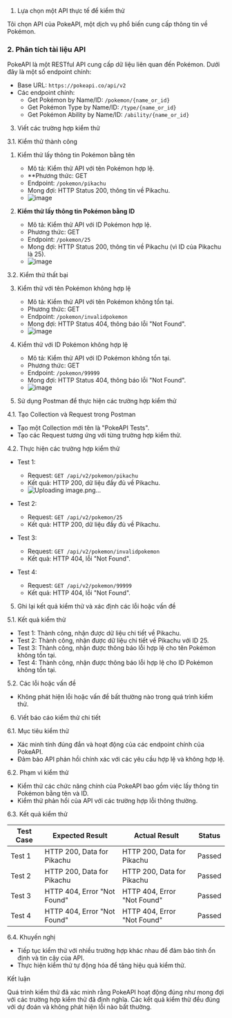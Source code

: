 1. Lựa chọn một API thực tế để kiểm thử

Tôi chọn API của PokeAPI, một dịch vụ phổ biến cung cấp thông tin về Pokémon.

### 2. Phân tích tài liệu API

PokeAPI là một RESTful API cung cấp dữ liệu liên quan đến Pokémon. Dưới đây là một số endpoint chính:

- Base URL: `https://pokeapi.co/api/v2`
- Các endpoint chính:
  - Get Pokémon by Name/ID: `/pokemon/{name_or_id}`
  - Get Pokémon Type by Name/ID: `/type/{name_or_id}`
  - Get Pokémon Ability by Name/ID: `/ability/{name_or_id}`

3. Viết các trường hợp kiểm thử

3.1. Kiểm thử thành công

1. Kiểm thử lấy thông tin Pokémon bằng tên
   - Mô tả: Kiểm thử API với tên Pokémon hợp lệ.
   - **Phương thức: GET
   - Endpoint: `/pokemon/pikachu`
   - Mong đợi: HTTP Status 200, thông tin về Pikachu.
   - ![image](https://github.com/shiro1351/API/assets/151829009/c3043eee-c8b5-470e-a173-8d6c210f85ab)


2. **Kiểm thử lấy thông tin Pokémon bằng ID**
   - Mô tả: Kiểm thử API với ID Pokémon hợp lệ.
   - Phương thức: GET
   - Endpoint: `/pokemon/25`
   - Mong đợi: HTTP Status 200, thông tin về Pikachu (vì ID của Pikachu là 25).
   - ![image](https://github.com/shiro1351/API/assets/151829009/d1c551c2-7a77-4c34-ad85-c21367e6137d)


3.2. Kiểm thử thất bại

3. Kiểm thử với tên Pokémon không hợp lệ
   - Mô tả: Kiểm thử API với tên Pokémon không tồn tại.
   - Phương thức: GET
   - Endpoint: `/pokemon/invalidpokemon`
   - Mong đợi: HTTP Status 404, thông báo lỗi "Not Found".
   - ![image](https://github.com/shiro1351/API/assets/151829009/bbb98416-c5a5-491a-8562-00503c8fa4a7)


4. Kiểm thử với ID Pokémon không hợp lệ
   - Mô tả: Kiểm thử API với ID Pokémon không tồn tại.
   - Phương thức: GET
   - Endpoint: `/pokemon/99999`
   - Mong đợi: HTTP Status 404, thông báo lỗi "Not Found".
   - ![image](https://github.com/shiro1351/API/assets/151829009/175a28ec-b2e2-4f80-bb26-f66c728305c2)


 4. Sử dụng Postman để thực hiện các trường hợp kiểm thử

 4.1. Tạo Collection và Request trong Postman

- Tạo một Collection mới tên là "PokeAPI Tests".
- Tạo các Request tương ứng với từng trường hợp kiểm thử.

 4.2. Thực hiện các trường hợp kiểm thử

- Test 1: 
  - Request: `GET /api/v2/pokemon/pikachu`
  - Kết quả: HTTP 200, dữ liệu đầy đủ về Pikachu.
  - ![Uploading image.png…]()

- Test 2: 
  - Request: `GET /api/v2/pokemon/25`
  - Kết quả: HTTP 200, dữ liệu đầy đủ về Pikachu.
- Test 3: 
  - Request: `GET /api/v2/pokemon/invalidpokemon`
  - Kết quả: HTTP 404, lỗi "Not Found".
- Test 4: 
  - Request: `GET /api/v2/pokemon/99999`
  - Kết quả: HTTP 404, lỗi "Not Found".

 5. Ghi lại kết quả kiểm thử và xác định các lỗi hoặc vấn đề

 5.1. Kết quả kiểm thử

- Test 1: Thành công, nhận được dữ liệu chi tiết về Pikachu.
- Test 2: Thành công, nhận được dữ liệu chi tiết về Pikachu với ID 25.
- Test 3: Thành công, nhận được thông báo lỗi hợp lệ cho tên Pokémon không tồn tại.
- Test 4: Thành công, nhận được thông báo lỗi hợp lệ cho ID Pokémon không tồn tại.

 5.2. Các lỗi hoặc vấn đề

- Không phát hiện lỗi hoặc vấn đề bất thường nào trong quá trình kiểm thử.

 6. Viết báo cáo kiểm thử chi tiết

 6.1. Mục tiêu kiểm thử

- Xác minh tính đúng đắn và hoạt động của các endpoint chính của PokeAPI.
- Đảm bảo API phản hồi chính xác với các yêu cầu hợp lệ và không hợp lệ.

 6.2. Phạm vi kiểm thử

- Kiểm thử các chức năng chính của PokeAPI bao gồm việc lấy thông tin Pokémon bằng tên và ID.
- Kiểm thử phản hồi của API với các trường hợp lỗi thông thường.

 6.3. Kết quả kiểm thử

| Test Case | Expected Result | Actual Result | Status |
|-----------|-----------------|---------------|--------|
| Test 1    | HTTP 200, Data for Pikachu | HTTP 200, Data for Pikachu | Passed |
| Test 2    | HTTP 200, Data for Pikachu | HTTP 200, Data for Pikachu | Passed |
| Test 3    | HTTP 404, Error "Not Found" | HTTP 404, Error "Not Found" | Passed |
| Test 4    | HTTP 404, Error "Not Found" | HTTP 404, Error "Not Found" | Passed |

 6.4. Khuyến nghị

- Tiếp tục kiểm thử với nhiều trường hợp khác nhau để đảm bảo tính ổn định và tin cậy của API.
- Thực hiện kiểm thử tự động hóa để tăng hiệu quả kiểm thử.

 Kết luận

Quá trình kiểm thử đã xác minh rằng PokeAPI hoạt động đúng như mong đợi với các trường hợp kiểm thử đã định nghĩa. Các kết quả kiểm thử đều đúng với dự đoán và không phát hiện lỗi nào bất thường.
